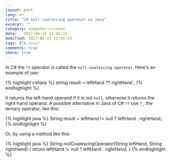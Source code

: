 ```yaml
--- 
layout: post
lang: en
title: "C# null-coalescing operator in Java"
excerpt: ""
category: computer-science
date:   2017-06-15 22:45:33
modified: 2017-06-15 22:45:33
tags: [C#,Java]
comments: true
share: true
---
```

In C# the `??` operator is called the `null-coalescing operator`. 
Here's an example of use:

{% highlight csharp %}
string result = leftHand ?? rightHand ;
{% endhighlight %}

It returns the left-hand operand if it is not `null`, otherwise it returns the right-hand operand.
A possible alternative in Java of C# `??` use `?` , the ternary operator, like this:

{% highlight java %}
String result = leftHand != null ? leftHand : rightHand; 
{% endhighlight %}

Or, by using a method like this:

{% highlight java %}
String nullCoalescingOperator(String leftHand, String rightHand) {
    return leftHand != null ? leftHand : rightHand;
}
{% endhighlight %}